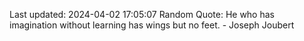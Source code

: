 Last updated: 2024-04-02 17:05:07
Random Quote: He who has imagination without learning has wings but no feet. - Joseph Joubert